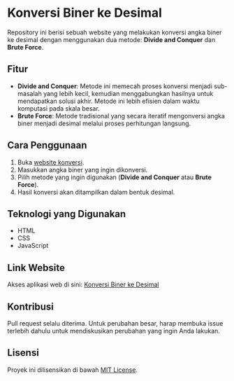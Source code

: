 # Konversi Biner ke Desimal

Repository ini berisi sebuah website yang melakukan konversi angka biner ke desimal dengan menggunakan dua metode: **Divide and Conquer** dan **Brute Force**.

## Fitur

- **Divide and Conquer**: Metode ini memecah proses konversi menjadi sub-masalah yang lebih kecil, kemudian menggabungkan hasilnya untuk mendapatkan solusi akhir. Metode ini lebih efisien dalam waktu komputasi pada skala besar.
- **Brute Force**: Metode tradisional yang secara iteratif mengonversi angka biner menjadi desimal melalui proses perhitungan langsung.

## Cara Penggunaan

1. Buka [website konversi](https://faustaakbar.github.io/KonversiBinerDesimal/).
2. Masukkan angka biner yang ingin dikonversi.
3. Pilih metode yang ingin digunakan (**Divide and Conquer** atau **Brute Force**).
4. Hasil konversi akan ditampilkan dalam bentuk desimal.

## Teknologi yang Digunakan

- HTML
- CSS
- JavaScript

## Link Website

Akses aplikasi web di sini: [Konversi Biner ke Desimal](https://faustaakbar.github.io/KonversiBinerDesimal/)

## Kontribusi

Pull request selalu diterima. Untuk perubahan besar, harap membuka issue terlebih dahulu untuk mendiskusikan perubahan yang ingin Anda lakukan.

## Lisensi

Proyek ini dilisensikan di bawah [MIT License](LICENSE).
